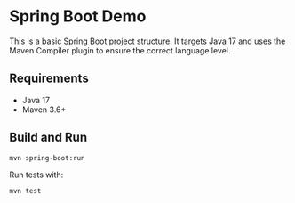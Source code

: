 # Spring Boot Demo

This is a basic Spring Boot project structure. It targets Java 17 and
uses the Maven Compiler plugin to ensure the correct language level.

## Requirements

- Java 17
- Maven 3.6+

## Build and Run

```bash
mvn spring-boot:run
```

Run tests with:

```bash
mvn test
```
